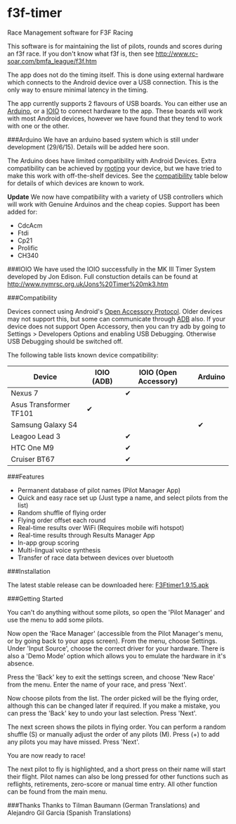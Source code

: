 # f3f-timer

Race Management software for F3F Racing

This software is for maintaining the list of pilots, rounds and scores during an f3f race.
If you don't know what f3f is, then see http://www.rc-soar.com/bmfa_league/f3f.htm

The app does not do the timing itself. This is done using external hardware which connects to the Android device over a USB connection. This is the only way to ensure minimal latency in the timing.

The app currently supports 2 flavours of USB boards. You can either use an <a href="https://www.arduino.cc">Arduino</a>, or a <a href="https://www.sparkfun.com/products/10748">IOIO<a> to connect hardware to the app. These boards will work with most Android devices, however we have found that they tend to work with one or the other.

###Arduino
We have an arduino based system which is still under development (29/6/15). Details will be added here soon.

The Arduino does have limited compatibility with Android Devices. Extra compatibility can be achieved by <a href="https://en.wikipedia.org/wiki/Rooting_(Android_OS)">rooting</a> your device, but we have tried to make this work with off-the-shelf devices. See the <a href="https://github.com/marktreble/f3f-timer/blob/master/README.md#compatibility">compatibility</a> table below for details of which devices are known to work.

**Update**
We now have compatibility with a variety of USB controllers which will work with Genuine Arduinos and the cheap copies.
Support has been added for:
- CdcAcm
- Ftdi
- Cp21
- Prolific
- CH340

###IOIO
We have used the IOIO successfully in the MK III Timer System developed by Jon Edison. Full constuction details can be found at http://www.nymrsc.org.uk/Jons%20Timer%20mk3.htm

###Compatibility

Devices connect using Android's <a href="http://source.android.com/accessories/protocol.html">Open Accessory Protocol</a>. Older devices may not support this, but some can communicate through <a href="http://developer.android.com/tools/help/adb.html">ADB</a> also. If your device does not support Open Accessory, then you can try adb by going to Settings > Developers Options and enabling USB Debugging. Otherwise USB Debugging should be switched off.

The following table lists known device compatibility:

| Device                  | IOIO (ADB) | IOIO (Open Accessory) | Arduino |
| ----------------------- | ---------- | --------------------- | ------- |
| Nexus 7                 |            | ✔                     |         |
| Asus Transformer TF101  | ✔          |                       |         |
| Samsung Galaxy S4       |            |                       |✔        |
| Leagoo Lead 3           |            | ✔                     |         |
| HTC One M9              |            | ✔                     |         |
| Cruiser BT67            |            | ✔                     |         |

###Features

- Permanent database of pilot names (Pilot Manager App)
- Quick and easy race set up (Just type a name, and select pilots from the list)
- Random shuffle of flying order
- Flying order offset each round
- Real-time results over WiFi (Requires mobile wifi hotspot)
- Real-time results through Results Manager App
- In-app group scoring
- Multi-lingual voice synthesis
- Transfer of race data between devices over bluetooth

###Installation

The latest stable release can be downloaded here:
<a href="http://www.marktreble.co.uk/clients/f3f/F3Ftimer1.9.16.apk">F3Ftimer1.9.15.apk</a>

###Getting Started

You can't do anything without some pilots, so open the 'Pilot Manager' and use the menu to add some pilots.

Now open the 'Race Manager' (accessible from the Pilot Manager's menu, or by going back to your apps screen). From the menu, choose Settings. Under 'Input Source', choose the correct driver for your hardware. There is also a 'Demo Mode' option which allows you to emulate the hardware in it's absence.

Press the 'Back' key to exit the settings screen, and choose 'New Race' from the menu. Enter the name of your race, and press 'Next'.

Now choose pilots from the list. The order picked will be the flying order, although this can be changed later if required. If you make a mistake, you can press the 'Back' key to undo your last selection. Press 'Next'.

The next screen shows the pilots in flying order. You can perform a random shuffle (S) or manually adjust the order of any pilots (M). Press (+) to add any pilots you may have missed. Press 'Next'.

You are now ready to race!

The next pilot to fly is highlighted, and a short press on their name will start their flight. Pilot names can also be long pressed for other functions such as reflights, retirements, zero-score or manual time entry. All other function can be found from the main menu.

###Thanks
Thanks to Tilman Baumann (German Translations) and Alejandro Gil Garcia (Spanish Translations)






